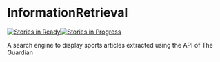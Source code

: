 # InformationRetrieval
[![Stories in Ready](https://badge.waffle.io/shuvamnandi/InformationRetrieval.png?label=ready&title=Ready)](http://waffle.io/shuvamnandi/InformationRetrieval)[![Stories in Progress](https://badge.waffle.io/shuvamnandi/InformationRetrieval.png?label=progress&title=Progress)](https://waffle.io/shuvamnandi/InformationRetrieval)

A search engine to display sports articles extracted using the API of The Guardian

